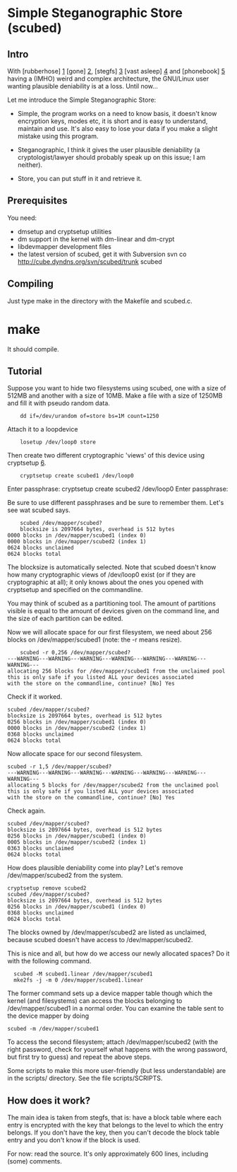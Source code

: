 # Simple Steganographic Store (scubed)


## Intro

With  [rubberhose] [1] [gone] [2], [stegfs] [3] [vast asleep] [4]  and [phonebook] [5]
having a (IMHO) weird and complex architecture, the GNU/Linux user wanting
plausible deniability is at a loss. Until now...

Let me introduce the Simple Steganographic Store:

- Simple, the program works on a need to know basis, it doesn't know
  encryption keys, modes etc, it is short and is easy to understand,
  maintain and use. It's also easy to lose your data if you make a slight
  mistake using this program.

- Steganographic, I think it gives the user plausible deniability (a 
  cryptologist/lawyer should probably speak up on this issue; I am neither).

- Store, you can put stuff in it and retrieve it.




## Prerequisites

You need:
- dmsetup and cryptsetup utilities
- dm support in the kernel with dm-linear and dm-crypt
- libdevmapper development files
- the latest version of scubed, get it with Subversion
        svn co http://cube.dyndns.org/svn/scubed/trunk scubed


## Compiling


Just type make in the directory with the Makefile and scubed.c.

# make

It should compile. 


## Tutorial

Suppose you want to hide two filesystems using scubed, one with a size of 512MB
and another with a size of 10MB. Make a file with a size of 1250MB and fill it
with pseudo random data.

        dd if=/dev/urandom of=store bs=1M count=1250

Attach it to a loopdevice

        losetup /dev/loop0 store

Then create two different cryptographic 'views' of this device using 
cryptsetup [6].

        cryptsetup create scubed1 /dev/loop0
Enter passphrase:
        cryptsetup create scubed2 /dev/loop0
Enter passphrase:

Be sure to use different passphrases and be sure to remember them.
Let's see wat scubed says.

        scubed /dev/mapper/scubed?
        blocksize is 2097664 bytes, overhead is 512 bytes
	0000 blocks in /dev/mapper/scubed1 (index 0)
	0000 blocks in /dev/mapper/scubed2 (index 1)
	0624 blocks unclaimed
	0624 blocks total

The blocksize is automatically selected. Note that scubed doesn't know how many
cryptographic views of /dev/loop0 exist (or if they are cryptographic at all);
it only knows about the ones you opened with cryptsetup and specified on the
commandline.

You may think of scubed as a partitioning tool. The amount of partitions
visible is equal to the amount of devices given on the command line, and the
size of each partition can be edited.

Now we will allocate space for our first filesystem, we need about 256 blocks
on /dev/mapper/scubed1 (note: the -r means resize).

        scubed -r 0,256 /dev/mapper/scubed?
	---WARNING---WARNING---WARNING---WARNING---WARNING---WARNING---WARNING---
	allocating 256 blocks for /dev/mapper/scubed1 from the unclaimed pool
	this is only safe if you listed ALL your devices associated
	with the store on the commandline, continue? [No] Yes

Check if it worked.

	scubed /dev/mapper/scubed?
	blocksize is 2097664 bytes, overhead is 512 bytes
	0256 blocks in /dev/mapper/scubed1 (index 0)
	0000 blocks in /dev/mapper/scubed2 (index 1)
	0368 blocks unclaimed
	0624 blocks total

Now allocate space for our second filesystem.

	scubed -r 1,5 /dev/mapper/scubed?
	---WARNING---WARNING---WARNING---WARNING---WARNING---WARNING---WARNING---
	allocating 5 blocks for /dev/mapper/scubed2 from the unclaimed pool
	this is only safe if you listed ALL your devices associated
	with the store on the commandline, continue? [No] Yes

Check again.

	scubed /dev/mapper/scubed?
	blocksize is 2097664 bytes, overhead is 512 bytes
	0256 blocks in /dev/mapper/scubed1 (index 0)
	0005 blocks in /dev/mapper/scubed2 (index 1)
	0363 blocks unclaimed
	0624 blocks total

How does plausible deniability come into play? Let's remove /dev/mapper/scubed2
from the system.

	cryptsetup remove scubed2
	scubed /dev/mapper/scubed?
	blocksize is 2097664 bytes, overhead is 512 bytes
	0256 blocks in /dev/mapper/scubed1 (index 0)
	0368 blocks unclaimed
	0624 blocks total

The blocks owned by /dev/mapper/scubed2 are listed as unclaimed, because
scubed doesn't have access to /dev/mapper/scubed2. 

This is nice and all, but how do we access our newly allocated spaces?
Do it with the following command.

	  scubed -M scubed1.linear /dev/mapper/scubed1
	  mke2fs -j -m 0 /dev/mapper/scubed1.linear

The former command sets up a device mapper table though which the kernel
(and filesystems) can access the blocks belonging to /dev/mapper/scubed1
in a normal order. You can examine the table sent to the device mapper
by doing

	scubed -m /dev/mapper/scubed1

To access the second filesystem; attach /dev/mapper/scubed2 (with
the right password, check for yourself what happens with the wrong password,
but first try to guess) and repeat the above steps.

Some scripts to make this more user-friendly (but less understandable)
are in the scripts/ directory. See the file scripts/SCRIPTS.


## How does it work?

The main idea is taken from stegfs, that is: have a block table where each
entry is encrypted with the key that belongs to the level to which the entry
belongs. If you don't have the key, then you can't decode the block table entry
and you don't know if the block is used.

For now: read the source. It's only approximately 600 lines, including (some)
comments.


[1]: http://www.rubberhose.org
[2]: http://www.mirrors.wiretapped.net/security/cryptography/filesystems/rubberhose/rubberhose-README.txt
[3]: http://www.mcdonald.org.uk/StegFS/
[4]: http://stegfs.sourceforge.net/
[5]: http://www.freenet.org.nz/phonebook/
[6]: http://www.saout.de/misc/dm-crypt/